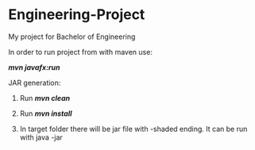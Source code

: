 # Engineering-Project
My project for Bachelor of Engineering

In order to run project from with maven use:
  
   ***mvn javafx:run***
  
JAR generation:

1. Run 
   ***mvn clean***

2. Run
  ***mvn install***
  
3. In target folder there will be jar file with -shaded ending. It can be run with java -jar 
